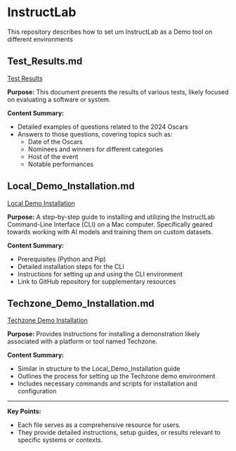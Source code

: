 # InstructLab
This repository describes how to set um InstructLab as a Demo tool on different environments

## Test_Results.md

[Test Results](https://github.ibm.com/Jan-Wardenga/InstructLab/blob/main/Test_Results.md)

**Purpose:** This document presents the results of various tests, likely focused on evaluating a software or system.

**Content Summary:**
- Detailed examples of questions related to the 2024 Oscars
- Answers to those questions, covering topics such as:
    - Date of the Oscars
    - Nominees and winners for different categories
    - Host of the event
    - Notable performances

## Local_Demo_Installation.md

[Local Demo Installation](https://github.ibm.com/Jan-Wardenga/InstructLab/blob/main/Test_Results.md)

**Purpose:** A step-by-step guide to installing and utilizing the InstructLab Command-Line Interface (CLI) on a Mac computer.  Specifically geared towards working with AI models and training them on custom datasets.

**Content Summary:**
- Prerequisites (Python and Pip)
- Detailed installation steps for the CLI
- Instructions for setting up and using the CLI environment
- Link to GitHub repository for supplementary resources

## Techzone_Demo_Installation.md

[Techzone Demo Installation](https://github.ibm.com/Jan-Wardenga/InstructLab/blob/main/Techzone_Demo_Installation.md)


**Purpose:**  Provides instructions for installing a demonstration likely associated with a platform or tool named Techzone.

**Content Summary:**
- Similar in structure to the Local_Demo_Installation guide
- Outlines the process for setting up the Techzone demo environment
- Includes necessary commands and scripts for installation and configuration


---

**Key Points:**
- Each file serves as a comprehensive resource for users.
- They provide detailed instructions, setup guides, or results relevant to specific systems or contexts. 
